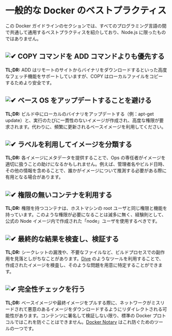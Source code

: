 [✔]: /assets/images/checkbox-small-blue.png

# 一般的な Docker のベストプラクティス

この Docker ガイドラインのセクションでは、すべてのプログラミング言語の間で共通して通用するベストプラクティスを紹介しており、Node.js に限ったものではありません。

## ![✔] COPY コマンドを ADD コマンドよりも優先する

**TL;DR:** ADD はリモートのサイトからバイナリをダウンロードするといった高度なフェッチ機能をサポートしていますが、COPY はローカルファイルをコピーするためより安全です。

## ![✔] ベース OS をアップデートすることを避ける

**TL;DR:** ビルド中にローカルのバイナリをアップデートする（例：apt-get update）と、実行のたびに一貫性のないイメージが作成され、高度な権限が要求されます。代わりに、頻繁に更新されるベースイメージを利用してください。

## ![✔] ラベルを利用してイメージを分類する

**TL;DR:** 各イメージにメタデータを提供することで、Ops の専任者がイメージを適切に扱うことの助けになるかもしれません。例えば、管理者名やビルド日時、その他の情報を含めることで、誰かがイメージについて推測する必要がある際に有用となる場合があります。

## ![✔] 権限の無いコンテナを利用する

**TL;DR:** 権限を持つコンテナは、ホストマシンの root ユーザと同じ権限と機能を持っています。このような権限が必要になることは滅多に無く、経験則として、公式の Node イメージ内で作成された「node」ユーザを使用するべきです。

## ![✔] 最終的な結果を検査し、検証する

**TL;DR:** シークレットの漏洩や、不要なファイルなど、ビルドプロセスでの副作用を見落としがちなことがあります。[Dive](https://github.com/wagoodman/dive) のようなツールを利用することで、作成されたイメージを検査し、そのような問題を用意に特定することができます。

## ![✔] 完全性チェックを行う

**TL;DR:** ベースイメージや最終イメージをプルする際に、ネットワークがミスリードされて悪意のあるイメージをダウンロードするようにリダイレクトされる可能性があります。コンテンツに署名して検証しない限り、標準の Docker プロトコルではこれを防ぐことはできません。[Docker Notary](https://docs.docker.com/notary/getting_started/) はこれ防ぐためのツールの一つです。
